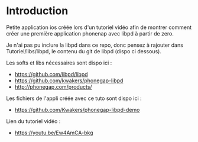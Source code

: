 Introduction
============

Petite application ios créée lors d'un tutoriel vidéo afin de montrer comment créer une première application phonenap avec libpd à partir de zero.

Je n'ai pas pu inclure la libpd dans ce repo, donc pensez à rajouter dans Tutoriel/libs/libpd, le contenu du git de libpd (dispo ci dessous).

Les softs et libs nécessaires sont dispo ici : 

- https://github.com/libpd/libpd
- https://github.com/kwakers/phonegap-libpd
- http://phonegap.com/products/

Les fichiers de l'appli créée avec ce tuto sont dispo ici : 

- https://github.com/Kwakers/phonegap-libpd-demo

Lien du tutoriel vidéo :

- https://youtu.be/Ew4AmCA-bkg

